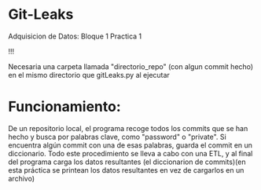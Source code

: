# Git-Leaks
Adquisicion de Datos:    Bloque 1 Practica 1

!!!

Necesaria una carpeta llamada "directorio_repo" (con algun commit hecho) en el mismo directorio que gitLeaks.py al ejecutar

# Funcionamiento:
De un repositorio local, el programa recoge todos los commits que se han hecho y busca por palabras clave, como "password" o "private".
Si encuentra algún commit con una de esas palabras, guarda el commit en un diccionario.
Todo este procedimiento se lleva a cabo con una ETL, y al final del programa carga los datos resultantes (el diccionarion de commits)(en esta
práctica se printean los datos resultantes en vez de cargarlos en un archivo)
